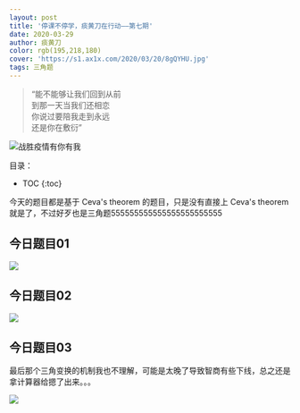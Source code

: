 ```yaml
---
layout: post
title: '停课不停学，痰黄刀在行动——第七期'
date: 2020-03-29
author: 痰黄刀
color: rgb(195,218,180)
cover: 'https://s1.ax1x.com/2020/03/20/8gQYHU.jpg'
tags: 三角题
---
```


> “能不能够让我们回到从前<br/>到那一天当我们还相恋<br/>你说过要陪我走到永远<br/>还是你在敷衍”

<img src="https://s1.ax1x.com/2020/03/20/8gQYHU.jpg" alt="战胜疫情有你有我" border="0" />

目录：

* TOC
{:toc}

今天的题目都是基于 Ceva's theorem 的题目，只是没有直接上  Ceva's theorem 就是了，不过好歹也是三角题555555555555555555555555

## 今日题目01

![](https://s1.ax1x.com/2020/03/29/GEJ9P0.jpg)

## 今日题目02

![](https://s1.ax1x.com/2020/03/29/GEJS5q.jpg)

## 今日题目03

最后那个三角变换的机制我也不理解，可能是太晚了导致智商有些下线，总之还是拿计算器给摁了出来。。。

![](https://s1.ax1x.com/2020/03/29/GEGzan.jpg)